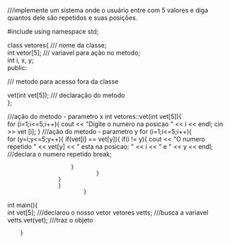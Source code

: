 ///implemente um sistema onde o usuário entre com 5 valores e diga quantos dele são repetidos e suas posições.

#include <iostream>
using namespace std;

class vetores{ 		/// nome da classe;																	
int vetor[5];		/// variavel para ação no metodo;																			
int i, x, y;	
public: 

/// metodo para acesso fora da classe

vet(int vet[5]);  /// declaração do metodo																	
};

///ação do metodo - parametro x
int vetores::vet(int vet[5]){															
	for (i=1;i<=5;i++){
    		cout << "Digite o numero na posicao " << i << endl;
    		cin >> vet [i];
					}
///ação do metodo - parametro y
	for (i=1;i<=5;i++){																	
    for (y=i;y<=5;y++){
            if(vet[i] == vet[y]){
            if(i != y){
    cout << "O numero repetido " << vet[y] <<  " esta na posicao: " << i << " e " << y << endl; ///declara o numero repetido
        break;

    					}
								}
					}
					}
							}
int main(){ 																			
	int vet[5];			///declarou o nosso vetor
	vetores vetts;		///busca a variavel
	vetts.vet(vet);		///traz o objeto

		}
